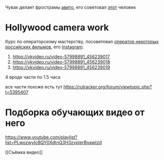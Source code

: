 Чувак делает фрострамы [авито](https://www.avito.ru/voronezh/fototehnika/razbornaya_tselnaya_frost_rama_frost_frame_grip_head_1770410322), его советовал [этот](https://www.youtube.com/watch?v=n6D-14hKasY) человек

# Hollywood camera work
Курс по операторскому мастерству, посоветовал [оператор некоторых российских фильмов](https://www.youtube.com/watch?v=f-0H-b0RuPI), его [Instagram](https://www.instagram.com/operatoroleg/):
1) https://vkvideo.ru/video-57998891_456239017
2) https://vkvideo.ru/video-57998891_456239018
3) https://vkvideo.ru/video-57998891_456239019

4 вроде части по 1.5 часа

все части похоже есть тут https://rutracker.org/forum/viewtopic.php?t=5395407

# Подборка обучающих видео от него

https://www.youtube.com/playlist?list=PLwozwyIcBQY0XdtnQ3H3zvplerByawtzd

[[Съёмка видео]]


